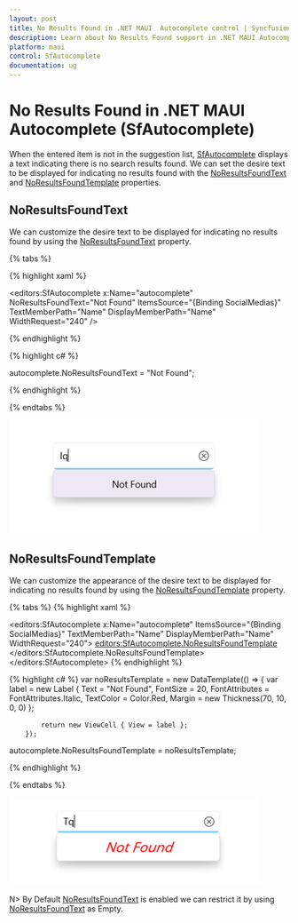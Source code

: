 ```yaml
---
layout: post
title: No Results Found in .NET MAUI  Autocomplete control | Syncfusion®
description: Learn about No Results Found support in .NET MAUI Autocomplete (SfAutocomplete) control and more details.
platform: maui
control: SfAutocomplete
documentation: ug
---
```

# No Results Found in .NET MAUI Autocomplete (SfAutocomplete)

When the entered item is not in the suggestion list, [SfAutocomplete](https://help.syncfusion.com/cr/maui/Syncfusion.Maui.Inputs.SfAutocomplete.html) displays a text indicating there is no search results found. We can set the desire text to be displayed for indicating no results found with the [NoResultsFoundText](https://help.syncfusion.com/cr/maui/Syncfusion.Maui.Inputs.DropDownControls.DropDownListBase.html#Syncfusion_Maui_Inputs_DropDownControls_DropDownListBase_NoResultsFoundText) and [NoResultsFoundTemplate](https://help.syncfusion.com/cr/maui/Syncfusion.Maui.Inputs.DropDownControls.DropDownListBase.html#Syncfusion_Maui_Inputs_DropDownControls_DropDownListBase_NoResultsFoundTemplate) properties.

## NoResultsFoundText
We can customize the desire text to be displayed for indicating no results found by using the [NoResultsFoundText](https://help.syncfusion.com/cr/maui/Syncfusion.Maui.Inputs.DropDownControls.DropDownListBase.html#Syncfusion_Maui_Inputs_DropDownControls_DropDownListBase_NoResultsFoundText) property.

{% tabs %}

{% highlight xaml %}
                  
<editors:SfAutocomplete x:Name="autocomplete"
                        NoResultsFoundText="Not Found"
                        ItemsSource="{Binding SocialMedias}"
                        TextMemberPath="Name"
                        DisplayMemberPath="Name"
                        WidthRequest="240" /> 

{% endhighlight %}

{% highlight c# %}

autocomplete.NoResultsFoundText = "Not Found";

{% endhighlight %}

{% endtabs %}

![NoResultsFoundText](images/NoResultsFound/NoResultsFoundText.png)

## NoResultsFoundTemplate

We can customize the appearance of the desire text to be displayed for indicating no results found by using the [NoResultsFoundTemplate](https://help.syncfusion.com/cr/maui/Syncfusion.Maui.Inputs.DropDownControls.DropDownListBase.html#Syncfusion_Maui_Inputs_DropDownControls_DropDownListBase_NoResultsFoundTemplate) property.

{% tabs %}
{% highlight xaml %}

  <editors:SfAutocomplete x:Name="autocomplete"
               ItemsSource="{Binding SocialMedias}"
              TextMemberPath="Name"
             DisplayMemberPath="Name"
             WidthRequest="240">
      <editors:SfAutocomplete.NoResultsFoundTemplate>
          <DataTemplate>
              <Label Text="Not Found"  FontSize="20" FontAttributes="Italic" TextColor="Red" Margin="70,10,0,0"/>
           </DataTemplate>
      </editors:SfAutocomplete.NoResultsFoundTemplate>
  </editors:SfAutocomplete>
{% endhighlight %}

{% highlight c# %}
var noResultsTemplate = new DataTemplate(() =>
        {
            var label = new Label
            {
                Text = "Not Found",
                FontSize = 20,
                FontAttributes = FontAttributes.Italic,
                TextColor = Color.Red,
                Margin = new Thickness(70, 10, 0, 0)
            };

            return new ViewCell { View = label };
        });

autocomplete.NoResultsFoundTemplate = noResultsTemplate;

{% endhighlight %}

{% endtabs %}

![NoResultsFoundTemplate](images/NoResultsFound/NoResultsFoundTemplate.png)

N> By Default [NoResultsFoundText](https://help.syncfusion.com/cr/maui/Syncfusion.Maui.Inputs.DropDownControls.DropDownListBase.html#Syncfusion_Maui_Inputs_DropDownControls_DropDownListBase_NoResultsFoundText) is enabled we can restrict it by using [NoResultsFoundText](https://help.syncfusion.com/cr/maui/Syncfusion.Maui.Inputs.DropDownControls.DropDownListBase.html#Syncfusion_Maui_Inputs_DropDownControls_DropDownListBase_NoResultsFoundText) as Empty.